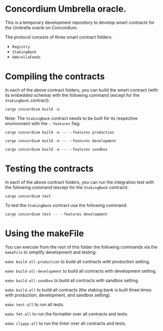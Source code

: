 # Concordium Umbrella oracle.

This is a temporary development repository to develop smart contracts for the Umbrella oracle on Concordium.

The protocol consists of three smart contract folders:

- `Registry`
- `StakingBank`
- `UmbrellaFeeds`

# Compiling the contracts

In each of the above contract folders, you can build the smart contract (with its embedded schema) with the following command (except for the `StakingBank` contract):

```cargo concordium build -e```

Note: The `StakingBank` contract needs to be built for its respective environment with the `--features` flag:

```cargo concordium build -e -- --features production```

```cargo concordium build -e -- --features development```

```cargo concordium build -e -- --features sandbox```

# Testing the contracts

In each of the above contract folders, you can run the integration test with the following command (except for the `StakingBank` contract):

```cargo concordium test```

To test the `StakingBank` contract use the following command:

```cargo concordium test -- --features development```

# Using the makeFile
 
You can execute from the root of this folder the following commands via the `makeFile` to simplify development and testing:

```make build-all-production``` to build all contracts with production setting.

```make build-all-development``` to build all contracts with development setting.

```make build-all-sandbox``` to build all contracts with sandbox setting.

```make build-all``` to build all contracts (the staking bank is built three times with production, development, and sandbox setting).

```make test-all``` to run all tests.

```make fmt-all``` to run the formatter over all contracts and tests.

```make clippy-all``` to run the linter over all contracts and tests.
